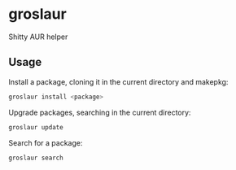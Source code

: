 # groslaur

Shitty AUR helper

## Usage

Install a package, cloning it in the current directory and makepkg:

```bash
groslaur install <package>
```

Upgrade packages, searching in the current directory:

```bash
groslaur update
```

Search for a package:

```bash
groslaur search
```
